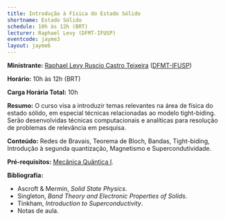 ```yaml
---
title: Introdução à Física do Estado Sólido
shortname: Estado Sólido
schedule: 10h às 12h (BRT)
lecturer: Raphael Levy (DFMT-IFUSP)
eventcode: jayme3
layout: jayme6
---
```


**Ministrante:** [Raphael Levy Ruscio Castro Teixeira](http://lattes.cnpq.br/9064122070924435) ([DFMT-IFUSP](http://portal.if.usp.br/fmt/pt-br))

**Horário:** 10h às 12h (BRT)

**Carga Horária Total:** 10h

**Resumo:** O curso visa a introduzir temas relevantes na área de física do estado sólido, em especial técnicas relacionadas ao modelo tight-biding.
Serão desenvolvidas técnicas computacionais e analíticas para resolução de problemas de relevância em pesquisa.

**Conteúdo:** Redes de Bravais, Teorema de Bloch, Bandas, Tight-biding, Introdução à segunda quantização, Magnetismo e Supercondutividade.

**Pré-requisitos:** [Mecânica Quântica I](https://uspdigital.usp.br/jupiterweb/obterDisciplina?nomdis=&sgldis=4302403).

**Bibliografia:**

<div style="text-align: justify">
 <ul>
   <li> Ascroft & Mermin, <i>Solid State Physics</i>.</li>
   <li> Singleton,<i> Band Theory and Electronic Properties of Solids</i>.</li>
   <li> Tinkham,<i> Introduction to Superconductivity</i>.</li>
    <li> Notas de aula. </li>
 </ul>
</div>
